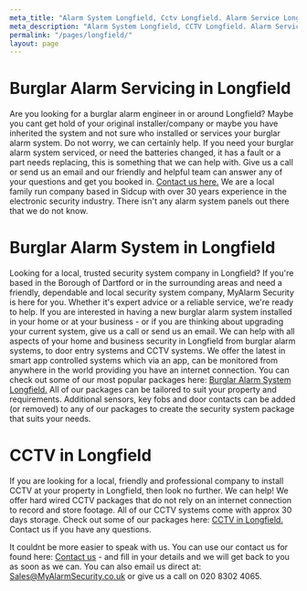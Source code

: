 ```yaml
---
meta_title: "Alarm System Longfield, Cctv Longfield. Alarm Service Longfield - MyAlarm Security"
meta_description: "Alarm System Longfield, CCTV Longfield. Alarm Service Longfield, Alarm Battery Replacement Longfield, Home Alarm System Longfield. Tel 020 8302 4065"
permalink: "/pages/longfield/"
layout: page
---
```


# Burglar Alarm Servicing in Longfield 

Are you looking for a burglar alarm engineer in or around Longfield? Maybe you cant get hold of your original installer/company or maybe you have inherited the system and not sure who installed or services your burglar alarm system. Do not worry, we can certainly help. If you need your burglar alarm system serviced, or need the batteries changed, it has a fault or a part needs replacing, this is something that we can help with. Give us a call or send us an email and our friendly and helpful team can answer any of your questions and get you booked in. [Contact us here.](/contact/) We are a local family run company based in Sidcup with over 30 years experience in the electronic security industry. There isn\'t any alarm system panels out there that we do not know.

# Burglar Alarm System in Longfield 

Looking for a local, trusted security system company in Longfield? If you\'re based in the Borough of Dartford or in the surrounding areas and need a friendly, dependable and local security system company, MyAlarm Security is here for you. Whether it\'s expert advice or a reliable service, we\'re ready to help. If you are interested in having a new burglar alarm system installed in your home or at your business - or if you are thinking about upgrading your current system, give us a call or send us an email. We can help with all aspects of your home and business security in Longfield from burglar alarm systems, to door entry systems and CCTV systems. We offer the latest in smart app controlled systems which via an app, can be monitored from anywhere in the world providing you have an internet connection. You can check out some of our most popular packages here: [Burglar Alarm System Longfield.](/categories/burglar-alarms/) All of our packages can be tailored to suit your property and requirements. Additional sensors, key fobs and door contacts can be added (or removed) to any of our packages to create the security system package that suits your needs.

# CCTV in Longfield 

If you are looking for a local, friendly and professional company to install CCTV at your property in Longfield, then look no further. We can help! We offer hard wired CCTV packages that do not rely on an internet connection to record and store footage. All of our CCTV systems come with approx 30 days storage. Check out some of our packages here: [CCTV in Longfield.](/categories/cctv/) Contact us if you have any questions.

It couldnt be more easier to speak with us. You can use our contact us for found here: [Contact us](/contact/) - and fill in your details and we will get back to you as soon as we can. You can also email us direct at: Sales@MyAlarmSecurity.co.uk or give us a call on 020 8302 4065.